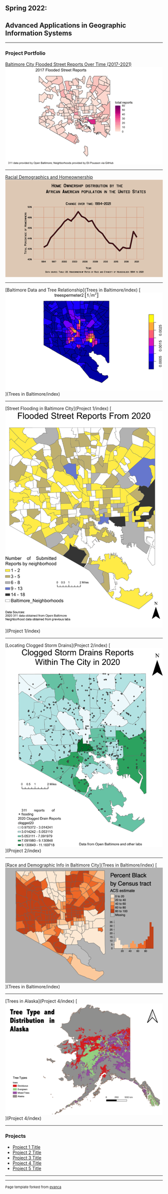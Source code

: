 ## Spring 2022: 
## Advanced Applications in Geographic Information Systems

---

### Project Portfolio


[Baltimore City Flooded Street Reports Over Time (2017-2021)](Project1_486/index)
[<img src="Project1_486/BIN/correctedlegend.gif?raw=true"/>](Project1_486/index)

---
[Racial Demographics and Homeownership](Project1_486/index)
[<img src="Project1_486/BIN/blackownership.png?raw=true"/>](Project1_486/index)

---
[Baltimore Data and Tree Relationship](Trees in Baltimore/index)
[<img src="Trees in Baltimore/BIN/treesperm.png?raw=true"/>](Trees in Baltimore/index)

---
[Street Flooding in Baltimore City](Project 1/index)
[<img src="Project 1/BIN/311 flooding reports by neighborhood.pdf?raw=true"/>](Project 1/index)

---
[Locating Clogged Storm Drains](Project 2/index) 
[<img src="Project 2/BIN/2020stormdrains.pdf?raw=true"/>](Project 2/index)

---
[Race and Demographic Info in Baltimore City](Trees in Baltimore/index)
[<img src="Project 3/BIN/baltimorebyrace.png?raw=true"/>](Trees in Baltimore/index)

---
[Trees in Alaska](Project 4/index) 
[<img src="Project 4/BIN/alaska trees.png?raw=true"/>](Project 4/index)

---

### Projects

- [Project 1 Title](http://example.com/)
- [Project 2 Title](http://example.com/)
- [Project 3 Title](http://example.com/)
- [Project 4 Title](http://example.com/)
- [Project 5 Title](http://example.com/)

---




---
<p style="font-size:11px">Page template forked from <a href="https://github.com/evanca/quick-portfolio">evanca</a></p>
<!-- Remove above link if you don't want to attibute -->
